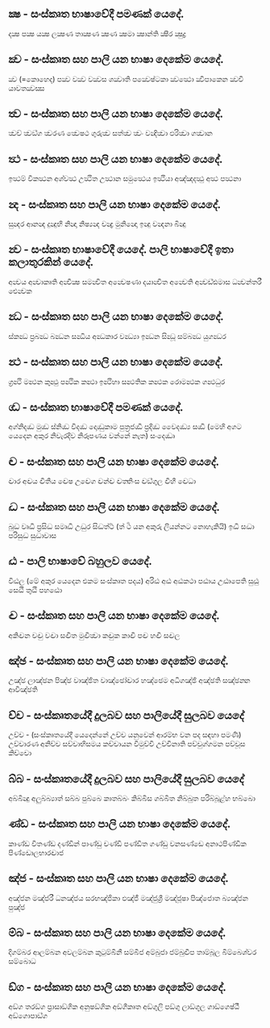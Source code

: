 ## ක්‍ෂ - සංස්කෘත භාෂාවේදී පමණක් යෙදේ.
දක්‍ෂ
පක්‍ෂ
යක්‍ෂ
ලක්‍ෂණ
තාක්‍ෂණ
ක්‍ෂණ
ක්‍ෂමා
ක්‍ෂාන්ති
ක්‍ෂීර
ක්‍ෂුද්‍ර

## ක්‍ව - සංස්කෘත සහ පාලි යන භාෂා දෙකේම යෙදේ.
ක්‍ව (=කොහෙද)
පක්‍ව
වක්‍ව
වක්‍වස
ශක්‍වාති
පක්‍වෙෂ‍්ටකා
ක්‍වත්‍ථො
ක්‍විපාකෙන
ක්‍වචි
යාවතක්‍වස‍්ස

## ත්‍ව - සංස්කෘත සහ පාලි යන භාෂා දෙකේම යෙදේ.
ත්‍වච්
ත්‍වඞ‍්ග
ත්‍වරණ
ත්‍වෙෂථ
ගුරුත්‍ව
සත්ත්‍ව
ත්‍වං
වන්‍දිත්‍වා
ඵරිත්‍වා
ගත්‍වාන

## ත්‍ථ - සංස්කෘත සහ පාලි යන භාෂා දෙකේම යෙදේ.
ඉත්‍ථම්
විකත්‍ථන
අශ්‍වත්‍ථ
උත්‍ථිත
උත්‍ථාන
සමුත්‍ථෙය
ඉත්‍ථියා
අඤ‍්ඤදත්‍ථු
අත්‍ථ
පත්‍ථනා

## න්‍ද - සංස්කෘත සහ පාලි යන භාෂා දෙකේම යෙදේ.
සුන්‍දර
ආනන්‍ද
දුන්‍දුභි
නින්‍දා
නිෂ්‍යන්‍ද
චන්‍ද්‍ර
මුනින්‍දො
ඉන්‍දු
වන්‍දනා
බින්‍දු

## න්‍ව - සංස්කෘත භාෂාවේදී යෙදේ. පාලි භාෂාවේදී ඉතා කලාතුරකින් යෙදේ.
අන්‍වය
අන්‍වාකෘති
අන්‍වීක්‍ෂ
සමන්‍විත
අන්‍වෙෂණා
දයාන්‍විත
අන්‍වෙති
අන්‍වඩ‍්ඪමාස
ධන්‍ව‍න‍්තරී
ඓන්‍වක

## න්‍ධ - සංස්කෘත සහ පාලි යන භාෂා දෙකේම යෙදේ.
ස‍්කන්‍ධ
ප්‍රබන්‍ධ
බන්‍ධන
සන්‍ධිය
අන්‍ධකාර
වන්‍ධ්‍යා
ඉන්‍ධන
සින්‍ධූ
සම්බන්‍ධ
යුගන්‍ධර

## න්‍ථ - සංස්කෘත සහ පාලි යන භාෂා දෙකේම යෙදේ.
ග්‍රන්‍ථි
මන්‍ථන
කුන්‍ථු
පන්‍ථික
කන්‍ථා
ඉන්‍ථිහා
සන්‍ථතික
කන්‍ථක
රොමන්‍ථක
ගන්‍ථධුර

## ග්‍ධ - සංස්කෘත භාෂාවේදී පමණක් යෙදේ.
අග‍්නිදග්‍ධ
මුග්‍ධ
ස‍්නිග්‍ධ
විදග්‍ධ
දොග්‍ධුකාම
පුත්‍රජග්‍ධී
ප්‍රදිග්‍ධ
වෛදග්‍ධ්‍ය
සග්‍ධි (මෙහි අගට යෙදෙන අකුර නිවැරදිව නිරූපණය වන්නේ නැත)
සංදෙග්‍ධෘ

## ද්‍ව - සංස්කෘත සහ පාලි යන භාෂා දෙකේම යෙදේ.
ද්‍වාර
අද්‍වය
ද්‍විතීය
ද්‍වෙෂ
උද්‍වෙග
ද්‍වන්ද්‍ව
ද්‍වත‍්තිංස
ද්‍වඞ‍්ගුල
ද්‍වීහී
ද්‍වෙධා

## ද්‍ධ - සංස්කෘත සහ පාලි යන භාෂා දෙකේම යෙදේ.
බුද්‍ධ
වෘද්‍ධි
ප්‍රසිද්‍ධ
සමෘද්‍ධි
උද්‍ධුර
සිද්‍ධත්ර්‍ථ (ත් ර්‍ථ යන අකුරු ලියන්නට නොහැකියි)
ඉද්‍ධි
සද්‍ධා
පරිසුද්‍ධ
සුද්‍ධාවාස

## ට්‍ඨ - පාලි භාෂාවේ බහුලව යෙදේ.
විට්‍ඨල (මේ අකුර යෙදෙන එකම සංස්කෘත පදය)
අරිට්‍ඨ
අට්‍ඨ
අට්‍ඨකථා
පට්‍ඨාය
උට්‍ඨාපෙති
සුට්‍ඨු
සෙට්‍ඨි
තුට්‍ඨි
පහට්‍ඨො

## ඤ්‍ච - සංස්කෘත සහ පාලි යන භාෂා දෙකේම යෙදේ.
අකිඤ්‍චන
චඤ්‍චු
වඤ්‍චා
සඤ්‍චිත
මුඤ්‍චිත්‍වා
කඤ්‍චුක
කාඤ්‍චි
පඤ්‍ච
හඤ්‍චි
සඤ්‍චල

## ඤ්‍ඡ - සංස්කෘත සහ පාලි යන භාෂා දෙකේම යෙදේ.
උඤ්‍ඡ
ලාඤ්‍ඡන
පිඤ්‍ඡ
වාඤ්‍ඡිත
වාඤ්‍ඡෝද්‍වාර
හඤ්‍ඡෙම
අධිගඤ්‍ඡි
අඤ්‍ඡති
සඤ්‍ඡන‍්න
ආවිඤ්‍ඡති

## ච්‍ච - සංස්කෘතයේදී දුලබව සහ පාලියේදී සුලබව යෙදේ
උච්‍ච - (සංස්කෘතයේදී යෙදෙන්නේ උච්‍ච යනුවෙන් ආරම්භ වන පද සඳහා පමණි)
උච්‍චාරණ
අනිච්‍ච
සච්‍චාභිසමය
කච්‍චායන
විමුච්‍චි
උච්‍චිනාති
පච්‍චුග‍්ගමන
පච්‍චූස
කිච්‍චො

## බ්‍බ - සංස්කෘතයේදී දුලබව සහ පාලියේදී සුලබව යෙදේ
අබ්‍බින්‍දු
අලුබ්‍බ්‍යාත්
සබ්‍බ
පුබ්‍බෙ
කාතබ්‍බං
කිබ්‍බිස
ගබ්‍බිත
නිබ්‍බුත
පරිබ්‍බූළ‍්හ
භබ්‍බො

## ණ්‍ඩ - සංස්කෘත සහ පාලි යන භාෂා දෙකේම යෙදේ.
කාණ්‍ඩ
විතණ්‍ඩ
දණ්‍ඩින්
පාණ්‍ඩු
චණ්‍ඩි
පණ්‍ඩිත
ගණ්‍ඩු
වනසණ්‍ඩෙ
අනාථපිණ්‍ඩික
පිණ්‍ඩොලභාරද්‍වාජ

## ඤ්‍ජ - සංස්කෘත සහ පාලි යන භාෂා දෙකේම යෙදේ.
අඤ්‍ජන
මඤ්‍ජරී
ධනඤ්‍ජය
සරභඤ්‍ජිකා
ඵඤ්‍ජී
මඤ්‍ජුශ්‍රී
මඤ්‍ජූෂා
පිඤ්‍ජොත
බ්‍යඤ්‍ජන
පුඤ්‍ජ

## ම්‍බ - සංස්කෘත සහ පාලි යන භාෂා දෙකේම යෙදේ.
දිගම්‍බර
ආලම්‍බන
අවලම්‍බන
කුටුම්‍බිනී
සම්‍බීජ
අම්‍බුජා
ජම්‍බුද්‍වීප
තාම්‍බූල
බිම්‍බෙශ‍්වර
සම්‍බොධ

## ඞ්‍ග - සංස්කෘත සහ පාලි යන භාෂා දෙකේම යෙදේ.
අඞ්‍ග
තරඞ්‍ග
ප්‍රාසාඞ්‍ගික
අනුෂඞ්‍ගික
අඞ්‍ගීකෘත
අඞ්‍ගුලි
පඞ්‍ගු
ලාඞ්‍ගූල
ගාඞ්‍ගෙෂ‍්ඨී
අඞ්‍ගොපාඞ‍්ග
